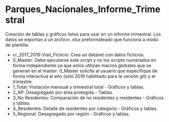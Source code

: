 # Parques_Nacionales_Informe_Trimestral
Creación de tablas y gráficos listos para usar en un informe trimestral. Los datos se exportan a un archivo .xlsx preformateado que funciona a modo de plantilla.

- cr_2017_2019-Visit_Ficticio: Crea un dataset con datos ficticios.
- 0_Master: Debe ejecutarse este script y no los scripts numerados en forma independiente ya que estos utilizan macros globales que se generan en el master. 0_Master solicita al usuario que especifique de forma interactiva el año (solo 2019 habilitado para la versión git) y el trimestre.
- 1_Total: Visitación mensual y trimestral total - Gráficos y tablas.
- 2_AP: Desagregado por área protegida - Tablas.
- 3_No Residentes: Comparación de no residentes y residentes - Gráficos y tablas.
- 4_Residentes: Detalle de residentes por categoría - Gráficos y tablas.
- 5_Regional: Desagregado por región - Gráficos y tablas.
